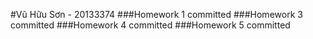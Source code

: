 #Vũ Hữu Sơn - 20133374
###Homework 1 committed
###Homework 3 committed
###Homework 4 committed
###Homework 5 committed